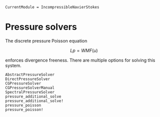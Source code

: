 ```@meta
CurrentModule = IncompressibleNavierStokes
```

# Pressure solvers

The discrete pressure Poisson equation
```math
L p = W M F(u)
```
enforces divergence freeness. There are multiple options for solving this
system.

```@docs
AbstractPressureSolver
DirectPressureSolver
CGPressureSolver
CGPressureSolverManual
SpectralPressureSolver
pressure_additional_solve
pressure_additional_solve!
pressure_poisson
pressure_poisson!
```
